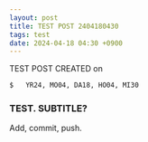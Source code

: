 ```yaml
---
layout: post
title: TEST POST 2404180430
tags: test
date: 2024-04-18 04:30 +0900
---
```


TEST POST CREATED on

```bash
$	YR24, MO04, DA18, HO04, MI30
```

### TEST. SUBTITLE?

Add, commit, push.
